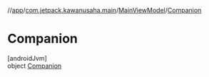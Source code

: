 //[app](../../../../index.md)/[com.jetpack.kawanusaha.main](../../index.md)/[MainViewModel](../index.md)/[Companion](index.md)

# Companion

[androidJvm]\
object [Companion](index.md)
